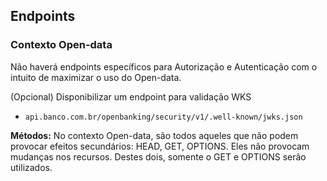 ## Endpoints

### Contexto Open-data

Não haverá endpoints específicos para Autorização e Autenticação com o intuito de maximizar o uso do Open-data.

(Opcional)
Disponibilizar um endpoint para validação WKS
 * `api.banco.com.br/openbanking/security/v1/.well-known/jwks.json`

**Métodos:** No contexto Open-data, são todos aqueles que não podem provocar efeitos secundários: HEAD, GET, OPTIONS. Eles não
provocam mudanças nos recursos. Destes dois, somente o GET e OPTIONS serão utilizados.
